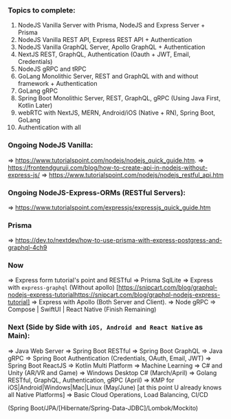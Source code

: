 ### Topics to complete:
1. NodeJS Vanilla Server with Prisma, NodeJS and Express Server + Prisma
2. NodeJS Vanilla REST API, Express REST API + Authentication
3. NodeJS Vanilla GraphQL Server, Apollo GraphQL + Authentication
4. NextJS  REST, GraphQL, Authentication (Oauth + JWT, Email, Credentials)
5. NodeJS gRPC and tRPC
6. GoLang Monolithic Server, REST and GraphQL with and without framework + Authentication
7. GoLang gRPC
8. Spring Boot Monolithic Server, REST, GraphQL,  gRPC (Using Java First, Kotlin Later)
9. webRTC with NextJS, MERN, Android/iOS (Native + RN), Spring Boot, GoLang
10. Authentication with all

### Ongoing NodeJS Vanilla:
=> https://www.tutorialspoint.com/nodejs/nodejs_quick_guide.htm.
=> https://frontendguruji.com/blog/how-to-create-api-in-nodejs-without-express-js/
=> https://www.tutorialspoint.com/nodejs/nodejs_restful_api.htm


### Ongoing NodeJS-Express-ORMs (RESTful Servers):
=> https://www.tutorialspoint.com/expressjs/expressjs_quick_guide.htm

### Prisma
=> https://dev.to/nextdev/how-to-use-prisma-with-express-postgress-and-graphql-4ch9


### Now
=> Express form tutorial's point and RESTful => Prisma SqlLite
=> Express with `express-graphql` (Without apollo) [https://snipcart.com/blog/graphql-nodejs-express-tutorialhttps://snipcart.com/blog/graphql-nodejs-express-tutorial]
=> Express with Apollo (Both Server and Client).
=> Node gRPC
=> Compose | SwiftUI | React Native (Finish Remaining)

### Next (Side by Side with `iOS, Android and React Native` as Main):
=> Java Web Server => Spring Boot RESTful => Spring Boot GraphQL => Java gRPC
=> Spring Boot Authentication (Credentials, OAuth, Email, JWT)
=> Spring Boot ReactJS
=> Kotlin Multi Platform
=> Machine Learning
=> C# and Unity (AR/VR and Game) => Windows Desktop C# (March/April)
=> Golang RESTful, GraphQL, Authentication, gRPC (April)
=> KMP for iOS|Android|Windows|Mac|Linux (May/June) [at this point U already knows all Native Platforms] => Basic Cloud Operations, Load Balancing, CI/CD

(Spring Boot/JPA/[Hibernate/Spring-Data-JDBC]/Lombok/Mockito)